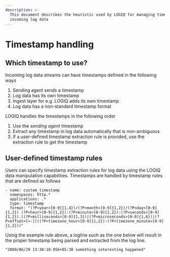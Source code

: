 ```yaml
---
description: >-
  This document describes the heuristic used by LOGIQ for managing timestamps in
  incoming log data
---
```


# Timestamp handling

## Which timestamp to use?

Incoming log data streams can have timestamps defined in the following ways

1. Sending agent sends a timestamp
2. Log data has its own timestamp
3. Ingest layer for e.g. LOGIQ adds its own timestamp
4. Log data has a non-standard timestamp format

LOGIQ handles the timestamps in the following order

1. Use the _sending agent_ timestamp
2. Extract any timestamp in log data automatically that is non-ambiguous
3. If a user-defined timestamp extraction rule is provided, use the extraction rule to get the timestamp 

## User-defined timestamp rules

Users can specify timestamp extraction rules for log data using the LOGIQ data manipulation capabilities. Timestamps are handled by timestamp rules that are defined as follows

```text
- name: custom_timestamp
  namespaces: http.*
  applications: .*
  type: timestamp
  format: "(?P<year>[0-9]{1,4})/(?P<month>[0-9]{1,2})/(?P<day>[0-9]{1,2}) (?P<hour>[0-9]{1,2}):(?P<minute>[0-9]{1,2}):(?P<seconds>[0-9]{1,2}).((?P<milliseconds>[0-9]{1,3})|(?P<microseconds>[0-9]{1,6}))(?P<offset>[+-])((?P<timezone_hour>[0-9]{1,2}):(?P<timezone_minute>[0-9]{1,2}))"
```

Using the example rule above, a logline such as the one below will result in the proper timestamp being parsed and extracted from the log line.  

```text
"2009/06/29 13:30:10.956+05:30 something interesting happened"
```

 


